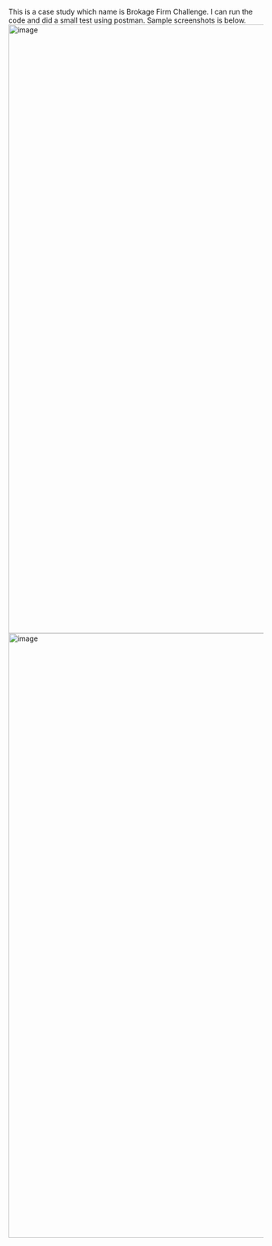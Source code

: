 This is a case study which name is Brokage Firm Challenge. I can run the code and did a small test using postman. Sample screenshots is below.
<img width="2012" height="1202" alt="image" src="https://github.com/user-attachments/assets/5f0f5331-45e8-44da-bb79-badc98e024ff" />
<img width="1994" height="1194" alt="image" src="https://github.com/user-attachments/assets/665a61f1-9660-465b-a5b1-a1299bad41c8" />
